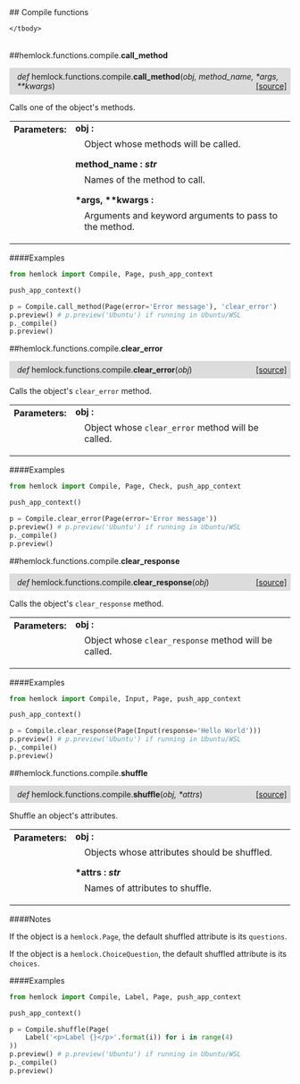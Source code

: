 <script src="https://cdn.mathjax.org/mathjax/latest/MathJax.js?config=TeX-AMS-MML_HTMLorMML" type="text/javascript"></script>

<link rel="stylesheet" href="https://assets.readthedocs.org/static/css/readthedocs-doc-embed.css" type="text/css" />

<style>
    a.src-href {
        float: right;
    }
    p.attr {
        margin-top: 0.5em;
        margin-left: 1em;
    }
    p.func-header {
        background-color: gainsboro;
        border-radius: 0.1em;
        padding: 0.5em;
        padding-left: 1em;
    }
    table.field-table {
        border-radius: 0.1em
    }
</style>## Compile functions

<table class="docutils field-list field-table" frame="void" rules="none">
    <col class="field-name" />
    <col class="field-body" />
    <tbody valign="top">
        
    </tbody>
</table>



##hemlock.functions.compile.**call_method**

<p class="func-header">
    <i>def</i> hemlock.functions.compile.<b>call_method</b>(<i>obj, method_name, *args, **kwargs</i>) <a class="src-href" target="_blank" href="https://github.com/dsbowen/hemlock/blob/master/hemlock/functions/compile.py#L7">[source]</a>
</p>

Calls one of the object's methods.

<table class="docutils field-list field-table" frame="void" rules="none">
    <col class="field-name" />
    <col class="field-body" />
    <tbody valign="top">
        <tr class="field">
    <th class="field-name"><b>Parameters:</b></td>
    <td class="field-body" width="100%"><b>obj : <i></i></b>
<p class="attr">
    Object whose methods will be called.
</p>
<b>method_name : <i>str</i></b>
<p class="attr">
    Names of the method to call.
</p>
<b>*args, **kwargs : <i></i></b>
<p class="attr">
    Arguments and keyword arguments to pass to the method.
</p></td>
</tr>
    </tbody>
</table>

####Examples

```python
from hemlock import Compile, Page, push_app_context

push_app_context()

p = Compile.call_method(Page(error='Error message'), 'clear_error')
p.preview() # p.preview('Ubuntu') if running in Ubuntu/WSL
p._compile()
p.preview()
```

##hemlock.functions.compile.**clear_error**

<p class="func-header">
    <i>def</i> hemlock.functions.compile.<b>clear_error</b>(<i>obj</i>) <a class="src-href" target="_blank" href="https://github.com/dsbowen/hemlock/blob/master/hemlock/functions/compile.py#L38">[source]</a>
</p>

Calls the object's `clear_error` method.

<table class="docutils field-list field-table" frame="void" rules="none">
    <col class="field-name" />
    <col class="field-body" />
    <tbody valign="top">
        <tr class="field">
    <th class="field-name"><b>Parameters:</b></td>
    <td class="field-body" width="100%"><b>obj : <i></i></b>
<p class="attr">
    Object whose <code>clear_error</code> method will be called.
</p></td>
</tr>
    </tbody>
</table>

####Examples

```python
from hemlock import Compile, Page, Check, push_app_context

push_app_context()

p = Compile.clear_error(Page(error='Error message'))
p.preview() # p.preview('Ubuntu') if running in Ubuntu/WSL
p._compile()
p.preview()
```

##hemlock.functions.compile.**clear_response**

<p class="func-header">
    <i>def</i> hemlock.functions.compile.<b>clear_response</b>(<i>obj</i>) <a class="src-href" target="_blank" href="https://github.com/dsbowen/hemlock/blob/master/hemlock/functions/compile.py#L63">[source]</a>
</p>

Calls the object's `clear_response` method.

<table class="docutils field-list field-table" frame="void" rules="none">
    <col class="field-name" />
    <col class="field-body" />
    <tbody valign="top">
        <tr class="field">
    <th class="field-name"><b>Parameters:</b></td>
    <td class="field-body" width="100%"><b>obj : <i></i></b>
<p class="attr">
    Object whose <code>clear_response</code> method will be called.
</p></td>
</tr>
    </tbody>
</table>

####Examples

```python
from hemlock import Compile, Input, Page, push_app_context

push_app_context()

p = Compile.clear_response(Page(Input(response='Hello World')))
p.preview() # p.preview('Ubuntu') if running in Ubuntu/WSL
p._compile()
p.preview()
```

##hemlock.functions.compile.**shuffle**

<p class="func-header">
    <i>def</i> hemlock.functions.compile.<b>shuffle</b>(<i>obj, *attrs</i>) <a class="src-href" target="_blank" href="https://github.com/dsbowen/hemlock/blob/master/hemlock/functions/compile.py#L88">[source]</a>
</p>

Shuffle an object's attributes.

<table class="docutils field-list field-table" frame="void" rules="none">
    <col class="field-name" />
    <col class="field-body" />
    <tbody valign="top">
        <tr class="field">
    <th class="field-name"><b>Parameters:</b></td>
    <td class="field-body" width="100%"><b>obj : <i></i></b>
<p class="attr">
    Objects whose attributes should be shuffled.
</p>
<b>*attrs : <i>str</i></b>
<p class="attr">
    Names of attributes to shuffle.
</p></td>
</tr>
    </tbody>
</table>

####Notes

If the object is a `hemlock.Page`, the default shuffled attribute is its
`questions`.

If the object is a `hemlock.ChoiceQuestion`, the default shuffled
attribute is its `choices`.

####Examples

```python
from hemlock import Compile, Label, Page, push_app_context

push_app_context()

p = Compile.shuffle(Page(
    Label('<p>Label {}</p>'.format(i)) for i in range(4)
))
p.preview() # p.preview('Ubuntu') if running in Ubuntu/WSL
p._compile()
p.preview()
```